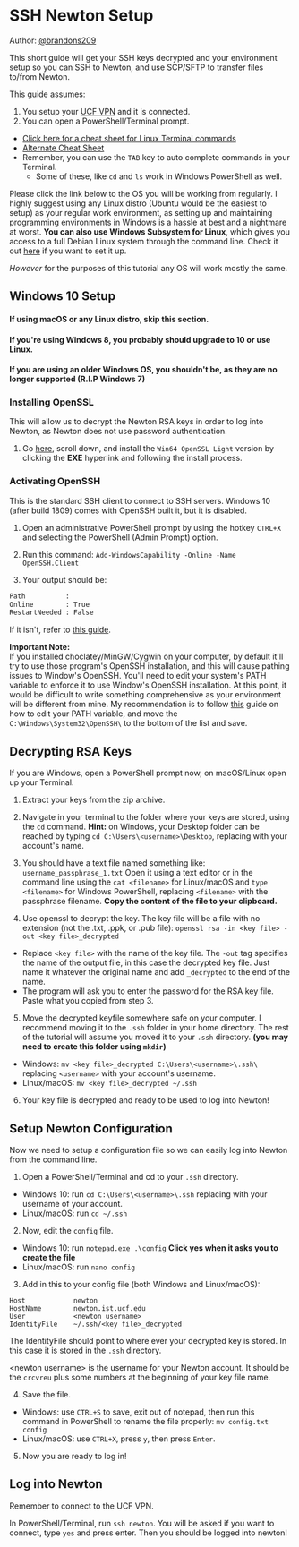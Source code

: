 # SSH Newton Setup
Author: [@brandons209](https://github.com/brandons209)


This short guide will get your SSH keys decrypted and your environment setup so you can SSH to Newton, and use SCP/SFTP to transfer files to/from Newton.

This guide assumes:

1. You setup your [UCF VPN](https://github.com/CRCVREU/UCF-VPN-Installation) and it is connected.
2. You can open a PowerShell/Terminal prompt.
  - [Click here for a cheat sheet for Linux Terminal commands](https://cheatography.com/davechild/cheat-sheets/linux-command-line/)
  - [Alternate Cheat Sheet](https://phoenixnap.com/kb/wp-content/uploads/2020/02/linux-commands-cheat-sheet-phoenixnap.pdf)
  - Remember, you can use the `TAB` key to auto complete commands in your Terminal.
    - Some of these, like `cd` and `ls` work in Windows PowerShell as well.

Please click the link below to the OS you will be working from regularly. I highly suggest using any Linux distro (Ubuntu would be the easiest to setup) as your regular work environment, as setting up and maintaining programming environments in Windows is a hassle at best and a nightmare at worst. **You can also use Windows Subsystem for Linux**, which gives you access to a full Debian Linux system through the command line. Check it out [here](https://docs.microsoft.com/en-us/windows/wsl/install-win10) if you want to set it up.

*However* for the purposes of this tutorial any OS will work mostly the same.

## Windows 10 Setup
#### If using macOS or any Linux distro, skip this section.
#### If you're using Windows 8, you probably should upgrade to 10 or use Linux.
#### If you are using an older Windows OS, you shouldn't be, as they are no longer supported (R.I.P Windows 7)

### Installing OpenSSL
This will allow us to decrypt the Newton RSA keys in order to log into Newton, as Newton does not use password authentication.

1. Go [here](https://slproweb.com/products/Win32OpenSSL.html), scroll down, and install the `Win64 OpenSSL Light` version by clicking the **EXE** hyperlink and following the install process.

### Activating OpenSSH
This is the standard SSH client to connect to SSH servers. Windows 10 (after build 1809) comes with OpenSSH built it, but it is disabled.

1. Open an administrative PowerShell prompt by using the hotkey `CTRL+X` and selecting the PowerShell (Admin Prompt) option.


2. Run this command: `Add-WindowsCapability -Online -Name OpenSSH.Client`


3. Your output should be:
```bash
Path          :
Online        : True
RestartNeeded : False
```

If it isn't, refer to [this guide](https://docs.microsoft.com/en-us/windows-server/administration/openssh/openssh_install_firstuse).

**Important Note:**    
If you installed choclatey/MinGW/Cygwin on your computer, by default it'll try to use those program's OpenSSH installation, and this will cause pathing issues to Window's OpenSSH. You'll need to edit your system's PATH variable to enforce it to use Window's OpenSSH installation. At this point, it would be difficult to write something comprehensive as your environment will be different from mine. My recommendation
is to follow [this](https://www.architectryan.com/2018/03/17/add-to-the-path-on-windows-10/) guide on how to edit your PATH variable, and move the `C:\Windows\System32\OpenSSH\` to the bottom of the list and save.

## Decrypting RSA Keys
If you are Windows, open a PowerShell prompt now, on macOS/Linux open up your Terminal.

1. Extract your keys from the zip archive.


2. Navigate in your terminal to the folder where your keys are stored, using the `cd` command. **Hint:** on Windows, your Desktop folder can be reached by typing `cd C:\Users\<username>\Desktop`, replacing <username> with your account's name.


3. You should have a text file named something like: `username_passphrase_1.txt` Open it using a text editor or in the command line using the `cat <filename>` for Linux/macOS and `type <filename>` for Windows PowerShell, replacing `<filename>` with the passphrase filename. **Copy the content of the file to your clipboard.**


4. Use openssl to decrypt the key. The key file will be a file with no extension (not the .txt, .ppk, or .pub file): `openssl rsa -in <key file> -out <key file>_decrypted`
  - Replace `<key file>` with the name of the key file. The `-out` tag specifies the name of the output file, in this case the decrypted key file. Just name it whatever the original name and add `_decrypted` to the end of the name.
  - The program will ask you to enter the password for the RSA key file. Paste what you copied from step 3.


5. Move the decrypted keyfile somewhere safe on your computer. I recommend moving it to the `.ssh` folder in your home directory. The rest of the tutorial will assume you moved it to your `.ssh` directory. **(you may need to create this folder using `mkdir`)**
  - Windows: `mv <key file>_decrypted C:\Users\<username>\.ssh\` replacing `<username>` with your account's username.
  - Linux/macOS: `mv <key file>_decrypted ~/.ssh`


6. Your key file is decrypted and ready to be used to log into Newton!

## Setup Newton Configuration
Now we need to setup a configuration file so we can easily log into Newton from the command line.

1. Open a PowerShell/Terminal and cd to your `.ssh` directory.
- Windows 10: run `cd C:\Users\<username>\.ssh` replacing <username> with your username of your account.
- Linux/macOS: run `cd ~/.ssh`


2. Now, edit the `config` file.
  - Windows 10: run `notepad.exe .\config` **Click yes when it asks you to create the file**
  - Linux/macOS: run `nano config`


3. Add in this to your config file (both Windows and Linux/macOS):
```
Host            newton
HostName        newton.ist.ucf.edu
User            <newton username>
IdentityFile    ~/.ssh/<key file>_decrypted
```

The IdentityFile should point to where ever your decrypted key is stored. In this case it is stored in the `.ssh` directory.

\<newton username> is the username for your Newton account. It should be the `crcvreu` plus some numbers at the beginning of your key file name.

4. Save the file.
  - Windows: use `CTRL+S` to save, exit out of notepad, then run this command in PowerShell to rename the file properly: `mv config.txt config`
  - Linux/macOS: use `CTRL+X`, press `y`, then press `Enter`.


5. Now you are ready to log in!

## Log into Newton
Remember to connect to the UCF VPN.

In PowerShell/Terminal, run `ssh newton`. You will be asked if you want to connect, type `yes` and press enter. Then you should be logged into newton!
